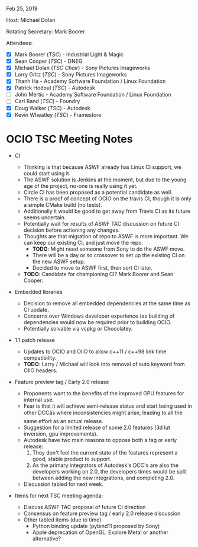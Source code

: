 Feb 25, 2019

Host: Michael Dolan

Rotating Secretary: Mark Boorer

Attendees:
  * [X] Mark Boorer (_TSC_) - Industrial Light & Magic
  * [X] Sean Cooper (_TSC_) - DNEG
  * [X] Michael Dolan (_TSC Chair_) - Sony Pictures Imageworks
  * [X] Larry Gritz (_TSC_) - Sony Pictures Imageworks
  * [X] Thanh Ha - Academy Software Foundation / Linux Foundation
  * [X] Patrick Hodoul (_TSC_) - Autodesk
  * [ ] John Mertic - Academy Software Foundation / Linux Foundation
  * [ ] Carl Rand (_TSC_) - Foundry
  * [X] Doug Walker (_TSC_) - Autodesk
  * [X] Kevin Wheatley (_TSC_) - Framestore

# **OCIO TSC Meeting Notes**

* CI
    - Thinking is that because ASWF already has Linux CI support, we could start using it.
    - The ASWF solution is Jenkins at the moment, but due to the young age of the project, no-one is really using it yet.
    - Circle CI has been proposed as a potential candidate as well.
    - There is a proof of concept of OCIO on the travis CI, though it is only a simple CMake build (no tests).
    - Additionally it would be good to get away from Travis CI as its future seems uncertain.
    - Potentially wait for results of ASWF TAC discussion on future CI decision before actioning any changes.
    - Thoughts are that migration of repo to ASWF is more important. We can keep our existing CI, and just move the repo.
        - **TODO**: Might need someone from Sony to do the ASWF move.
        - There will be a day or so crossover to set up the existing CI on the new ASWF setup.
        - Decided to move to ASWF first, then sort CI later.
    - **TODO**: Candidate for championing CI? Mark Boorer and Sean Cooper.

* Embedded libraries
    - Decision to remove all embedded dependencies at the same time as CI update.
    - Concerns over Windows developer experience (as building of dependencies would now be required prior to building OCIO.
    - Potentially solvable via vcpkg or Chocolatey.

* 1.1 patch release
    - Updates to OCIO and OIIO to allow c++11 / c++98 link time compatibility.
    - **TODO**: Larry / Michael will look into removal of auto keyword from OIIO headers.

* Feature preview tag / Early 2.0 release
    - Proponents want to the benefits of the improved GPU features for internal use.
    - Fear is that it will achieve semi-release status and start being used in other DCCâs where inconsistencies might arise, leading to all the same effort as an actual release.
    - Suggestion for a limited release of some 2.0 features (3d lut inversion, gpu improvements).
    - Autodesk have two main reasons to oppose both a tag or early release:
        1. They don't feel the current state of the features represent a good, stable product to support.
        2. As the primary integrators of Autodesk's DCC's are also the developers working on 2.0, the developers times would be split between adding the new integrations, and completing 2.0.
    - Discussion tabled for next week.

* Items for next TSC meeting agenda:
    - Discuss ASWF TAC proposal of future CI direction
    - Consensus on feature preview tag / early 2.0 release discussion
    - Other tabled items (due to time)
        - Python binding update (pybind11 proposed by Sony)
        - Apple deprecation of OpenGL. Explore Metal or another alternative?
